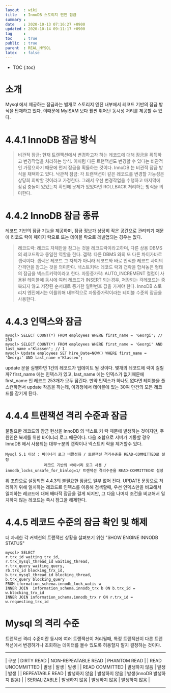 ```yaml
---
layout  : wiki
title   : InnoDB 스토리지 엔진 잠금
summary : 
date    : 2020-10-13 07:16:27 +0900
updated : 2020-10-14 09:11:17 +0900
tag     : 
toc     : true
public  : true
parent  : REAL_MYSQL
latex   : false
---
```

* TOC
{:toc}

# 소개 
  Mysql 에서 제공하는 잠금과는 별개로 스토리지 엔진 내부에서 레코드 기반의 잠금 방식을 탑재하고 있다. 이때문에 MyISAM 보다 훨씬 뛰어난 동시성 처리를 제공할 수 있다. 
  
# 4.4.1 InnoDB 잠금 방식 
  >비관적 잠금: 현재 트랜잭션에서 변경하고자 하는 레코드에 대해 잠금을 획득하고 변경작업을 처리하는 방식. 이처럼 다른 트랜잭션도 변경할 수 있다는 비관적인 가정으하기 때문에 먼저 잠금을 획들하는 것이다. InnoDB 는 비관적 잠금 방식을 채택하고 있다.
  >낙관적 잠금: 각 트랜잭션이 같은 레코드를 변경할 가능성은 상당희 희박할 것이라고 가정한다. 그래서 우선 변경작업을 수행하고 마지막에 잠김 충돌이 있었는지 확인해 문제가 있었다면 ROLLBACK 처리하는 방식을 의미한다.
  
# 4.4.2 InnoDB 잠금 종류 
  레코드 기반의 잠금 기능을 제공하며, 잠금 정보가 상당히 작은 공간으로 관리되기 때문에 리코드 락이 페이지 락으로 또는 테이블 락으로 레벨업되는 경우는 없다.
  >레코드락: 레코드 자체만을 잠그는 것을 레코드락이라고하며, 다른 상용 DBMS 의 레코드락과 동일한 역할을 한다.
  >갭락: 다른 DBMS 와의 또 다른 차이가바로 갭락이다. 갭락은 레코드 그 자체가 아니라 레코드와 바로 인적한 레코드 사이의 간격만을 잠그는 것을 의미한다.
  >넥스트키락: 레코드 락과 갭락을 합쳐놓은 형태의 잠금을 넥스트키락이라고 한다.
  >자동증가락: AUTO_INCREMENT 컬럼이 사용된 테이블에 동시에 여러 레코드가 INSERT 되는경우, 저장되는 각레코드는 중복되지 않고 저장된 순서대로 증가한 일련번호 값을 가져야 한다. InnoDB 스토리지 엔진에서는 이를위해 내부적으로 자동증가락이라는 테이블 수준의 잠금을 사용한다.
  
# 4.4.3 인덱스와 잠금 
  
  ```
  mysql> SELECT COUNT(*) FROM employees WHERE first_name = 'Georgi'; // 253
  mysql> SELECT COUNT(*) FROM employees WHERE first_name = 'Georgi' AND last_name ='Klassen'; // 1
  mysql> Update employees SET hire_Date=NOW() WHERE first_name = 'Georgi' AND last_name ='Klassen';
  ```
  update 문을 실행하면 1건의 레코드가 업데이트 될 것이다. 몇개의 레코드에 락이 걸릴까?
  first_name 에는 인덱스가 있고, last_name 에는 인덱스가 없기때문에 first_name 인 레코드 253개가 모두 잠긴다. 만약 인덱스가 하나도 없다면 테이블을 풀 스캔하면서 update 작읍을 하는데, 이과정에서 테이블에 있는 30여 만건의 모든 레코드를 잠기게 된다.
  
# 4.4.4 트랜잭션 격리 수준과 잠금 
  불필요한 레코드의 잠금 현상을 InnoDB 의 넥스트 키 락 때문에 발생하는 것이지만, 주원인은 복제를 위한 바이너리 로그 때문이다. 다음 조합으로 서버가 기동할 경우 InnoDB 에서 사용되는 대부ㅜ분의 갭락이나 넥스트키 락을 제거할수 있다.
  ```
  Mysql 5.1 이상 : 바이너리 로그 비활성화 / 트랜잭션 격리수준을 READ-COMMITTED로 설정
                   레코드 기반의 바이너리 로그 사용 / innodb_locks_unsafe_for_binlog=1/ 트랜잭션 격리수준을 READ-COMMITTED로 설정
  ```
  
  위 조합으로 설정되면 4.4.3의 불필요한 잠금도 일부 없어 진다. UPDATE 문장으로 처리하기 위해 일치하는 레코드르 인덱스를 이용해 검색할때, 우선 인덱스만을 비교해서 일치하는 레코드에 대해 배타적 잠금을 걸게 되지만, 그 다음 나머지 조건을 비교해서 일치하지 않는 레코드는 즉시 잠그을 해제한다.
  
# 4.4.5 레코드 수준의 잠금 확인 및 해제 
  더 자세한 각 커넥션의 트랜잭션 상황을 살펴보기 위한 "SHOW ENGINE INNODB STATUS"
  ```
  mysql> SELECT 
  r.trx_id waiting_trx_id,
  r.trx_mysql_thread_id waiting_thread,
  r.trx_query waiting_query,
  rb.trx_id blocking_trx_id,
  b.trx_mysql_thread_id blocking_thread,
  b.trx_query blocking_query
  FROM iformation_schema.innodb_lock_watis w
  INNER JOIN  information_schema.innodb_trx b ON b.trx_id = w.blocking_trx_id
  INNER JOIN information_schema.innodb_trx r ON r.trx_id = w.requesting_trx_id

  ```
  
  
# Mysql 의 격리 수준 
  트랜잭션 격리 수준이란 동시에 여러 트랜잭션이 처리될때, 특정 트랜잭션이 다른 트랜잭션에서 변경하거나 조회하는 데이터를 볼수 있도록 허용할지 말지 결정하는 것이다.
  
  ---
| 구분             | DIRTY READ    | NON-REPEATABLE READ | PHANTOM READ               |
| READ UNCOMMITTED | 발생          | 발생                | 발생                       |
| READ COMMITTED   | 발생하지 않음 | 발생                | 발생                       |
| REPEATABLE READ  | 발생하지 않음 | 발생하지 않음       | 발생(innoDB 발생하지 않음) |
| SERIALIZABLE     | 발생하지 않음 | 발생하지 않음       | 발생하지 않음              |
  
  ---
  
